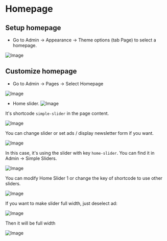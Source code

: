 # Homepage

## Setup homepage
- Go to Admin -> Appearance -> Theme options (tab Page) to select a homepage.

![Image](https://live.staticflickr.com/65535/52030860819_de08466f54_b.jpg)

## Customize homepage
- Go to Admin -> Pages -> Select Homepage

![Image](https://live.staticflickr.com/65535/52029565757_a09d878847_b.jpg)

- Home slider.
![Image](https://live.staticflickr.com/65535/52031127435_2719973ec3_b.jpg)
  
It's shortcode `simple-slider` in the page content.

![Image](https://live.staticflickr.com/65535/52030610941_d035d13b9d_b.jpg)

You can change slider or set ads / display newsletter form if you want.

![Image](https://live.staticflickr.com/65535/52030647598_a9c865d46a_b.jpg)

In this case, it's using the slider with key `home-slider`. You can find it in Admin -> Simple Sliders.

![Image](https://live.staticflickr.com/65535/52030860604_55e31de854_b.jpg)

You can modify Home Slider 1 or change the key of shortcode to use other sliders.

![Image](https://live.staticflickr.com/65535/52029565447_e5e8388981_b.jpg)

If you want to make slider full width, just deselect ad:

![Image](https://live.staticflickr.com/65535/52029565572_f7af135fbb_b.jpg)

Then it will be full width

![Image](https://live.staticflickr.com/65535/52031127270_ba10053e53_b.jpg)